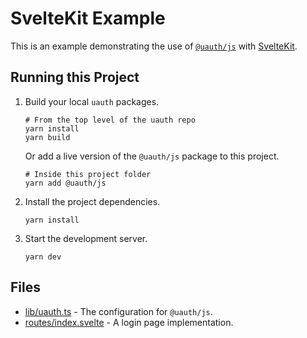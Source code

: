 # SvelteKit Example

This is an example demonstrating the use of [`@uauth/js`](../../packages/js) with [SvelteKit](https://kit.svelte.dev/).

## Running this Project

1. Build your local `uauth` packages.
   ```shell
   # From the top level of the uauth repo
   yarn install
   yarn build
   ```
   Or add a live version of the `@uauth/js` package to this project.
   ```shell
   # Inside this project folder
   yarn add @uauth/js
   ```
2. Install the project dependencies.

   ```shell
   yarn install
   ```

3. Start the development server.
   ```shell
   yarn dev
   ```

## Files

- [lib/uauth.ts](./src/lib/uauth.ts) - The configuration for `@uauth/js`.
- [routes/index.svelte](./src/routes/index.svelte) - A login page implementation.

